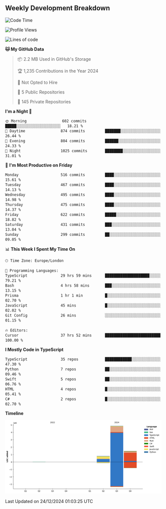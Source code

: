 


## Weekly Development Breakdown
<!--START_SECTION:waka-->
![Code Time](http://img.shields.io/badge/Code%20Time-1%2C701%20hrs%2040%20mins-blue)

![Profile Views](http://img.shields.io/badge/Profile%20Views-2-blue)

![Lines of code](https://img.shields.io/badge/From%20Hello%20World%20I%27ve%20Written-7.2%20million%20lines%20of%20code-blue)

**🐱 My GitHub Data** 

> 📦 2.2 MB Used in GitHub's Storage 
 > 
> 🏆 1,235 Contributions in the Year 2024
 > 
> 🚫 Not Opted to Hire
 > 
> 📜 5 Public Repositories 
 > 
> 🔑 145 Private Repositories 
 > 
**I'm a Night 🦉** 

```text
🌞 Morning                602 commits         █████░░░░░░░░░░░░░░░░░░░░   18.21 % 
🌆 Daytime                874 commits         ███████░░░░░░░░░░░░░░░░░░   26.44 % 
🌃 Evening                804 commits         ██████░░░░░░░░░░░░░░░░░░░   24.33 % 
🌙 Night                  1025 commits        ████████░░░░░░░░░░░░░░░░░   31.01 % 
```
📅 **I'm Most Productive on Friday** 

```text
Monday                   516 commits         ████░░░░░░░░░░░░░░░░░░░░░   15.61 % 
Tuesday                  467 commits         ████░░░░░░░░░░░░░░░░░░░░░   14.13 % 
Wednesday                495 commits         ████░░░░░░░░░░░░░░░░░░░░░   14.98 % 
Thursday                 475 commits         ████░░░░░░░░░░░░░░░░░░░░░   14.37 % 
Friday                   622 commits         █████░░░░░░░░░░░░░░░░░░░░   18.82 % 
Saturday                 431 commits         ███░░░░░░░░░░░░░░░░░░░░░░   13.04 % 
Sunday                   299 commits         ██░░░░░░░░░░░░░░░░░░░░░░░   09.05 % 
```


📊 **This Week I Spent My Time On** 

```text
🕑︎ Time Zone: Europe/London

💬 Programming Languages: 
TypeScript               29 hrs 59 mins      ████████████████████░░░░░   79.21 % 
Bash                     4 hrs 58 mins       ███░░░░░░░░░░░░░░░░░░░░░░   13.15 % 
Prisma                   1 hr 1 min          █░░░░░░░░░░░░░░░░░░░░░░░░   02.70 % 
JavaScript               45 mins             █░░░░░░░░░░░░░░░░░░░░░░░░   02.02 % 
Git Config               26 mins             ░░░░░░░░░░░░░░░░░░░░░░░░░   01.15 % 

🔥 Editors: 
Cursor                   37 hrs 52 mins      █████████████████████████   100.00 % 
```

**I Mostly Code in TypeScript** 

```text
TypeScript               35 repos            ████████████░░░░░░░░░░░░░   47.30 % 
Python                   7 repos             ██░░░░░░░░░░░░░░░░░░░░░░░   09.46 % 
Swift                    5 repos             ██░░░░░░░░░░░░░░░░░░░░░░░   06.76 % 
HTML                     4 repos             █░░░░░░░░░░░░░░░░░░░░░░░░   05.41 % 
C#                       2 repos             █░░░░░░░░░░░░░░░░░░░░░░░░   02.70 % 
```



**Timeline**

![Lines of Code chart](https://raw.githubusercontent.com/mars-arch/mars-arch/main/assets/bar_graph.png)


 Last Updated on 24/12/2024 01:03:25 UTC
<!--END_SECTION:waka-->
